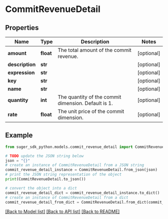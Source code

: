 # CommitRevenueDetail


## Properties

Name | Type | Description | Notes
------------ | ------------- | ------------- | -------------
**amount** | **float** | The total amount of the commit revenue. | [optional] 
**description** | **str** |  | [optional] 
**expression** | **str** |  | [optional] 
**key** | **str** |  | [optional] 
**name** | **str** |  | [optional] 
**quantity** | **int** | The quantity of the commit dimension. Default is 1. | [optional] 
**rate** | **float** | The unit price of the commit dimension. | [optional] 

## Example

```python
from suger_sdk_python.models.commit_revenue_detail import CommitRevenueDetail

# TODO update the JSON string below
json = "{}"
# create an instance of CommitRevenueDetail from a JSON string
commit_revenue_detail_instance = CommitRevenueDetail.from_json(json)
# print the JSON string representation of the object
print(CommitRevenueDetail.to_json())

# convert the object into a dict
commit_revenue_detail_dict = commit_revenue_detail_instance.to_dict()
# create an instance of CommitRevenueDetail from a dict
commit_revenue_detail_from_dict = CommitRevenueDetail.from_dict(commit_revenue_detail_dict)
```
[[Back to Model list]](../README.md#documentation-for-models) [[Back to API list]](../README.md#documentation-for-api-endpoints) [[Back to README]](../README.md)


